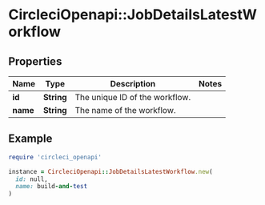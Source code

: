 # CircleciOpenapi::JobDetailsLatestWorkflow

## Properties

| Name | Type | Description | Notes |
| ---- | ---- | ----------- | ----- |
| **id** | **String** | The unique ID of the workflow. |  |
| **name** | **String** | The name of the workflow. |  |

## Example

```ruby
require 'circleci_openapi'

instance = CircleciOpenapi::JobDetailsLatestWorkflow.new(
  id: null,
  name: build-and-test
)
```

